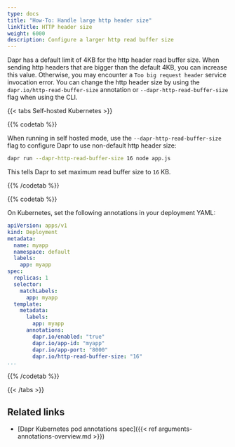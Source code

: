 ```yaml
---
type: docs
title: "How-To: Handle large http header size"
linkTitle: HTTP header size
weight: 6000
description: Configure a larger http read buffer size
---
```


Dapr has a default limit of 4KB for the http header read buffer size.  When sending http headers that are bigger than the default 4KB, you can increase this value. Otherwise, you may encounter a `Too big request header` service invocation error. You can change the http header size by using the `dapr.io/http-read-buffer-size` annotation or `--dapr-http-read-buffer-size` flag when using the CLI.

{{< tabs Self-hosted Kubernetes >}}

{{% codetab %}}

When running in self hosted mode, use the `--dapr-http-read-buffer-size` flag to configure Dapr to use non-default http header size:

```bash
dapr run --dapr-http-read-buffer-size 16 node app.js
```

This tells Dapr to set maximum read buffer size to `16` KB.

{{% /codetab %}}

{{% codetab %}}

On Kubernetes, set the following annotations in your deployment YAML:

```yaml
apiVersion: apps/v1
kind: Deployment
metadata:
  name: myapp
  namespace: default
  labels:
    app: myapp
spec:
  replicas: 1
  selector:
    matchLabels:
      app: myapp
  template:
    metadata:
      labels:
        app: myapp
      annotations:
        dapr.io/enabled: "true"
        dapr.io/app-id: "myapp"
        dapr.io/app-port: "8000"
        dapr.io/http-read-buffer-size: "16"
...
```

{{% /codetab %}}

{{< /tabs >}}

## Related links

- [Dapr Kubernetes pod annotations spec]({{< ref arguments-annotations-overview\.md >}})

